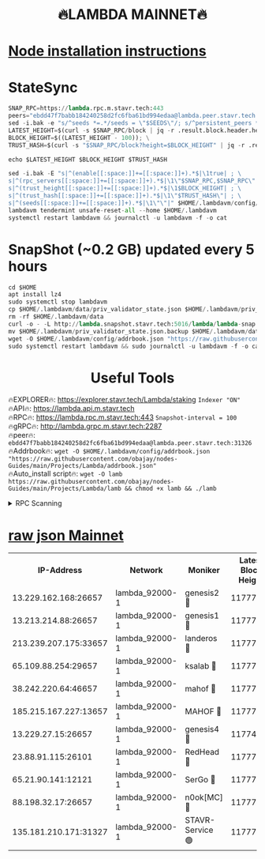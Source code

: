 <h1 align="center"> 🔥LAMBDA MAINNET🔥</h1>


[Node installation instructions](https://github.com/obajay/nodes-Guides/tree/main/Projects/Lambda)
=


# StateSync
```python
SNAP_RPC=https://lambda.rpc.m.stavr.tech:443
peers="ebdd47f7babb184240258d2fc6fba61bd994edaa@lambda.peer.stavr.tech:31326" 
sed -i.bak -e "s/^seeds *=.*/seeds = \"$SEEDS\"/; s/^persistent_peers *=.*/persistent_peers = \"$PEERS\"/" $HOME/.lambdavm/config/config.toml
LATEST_HEIGHT=$(curl -s $SNAP_RPC/block | jq -r .result.block.header.height); \
BLOCK_HEIGHT=$((LATEST_HEIGHT - 100)); \
TRUST_HASH=$(curl -s "$SNAP_RPC/block?height=$BLOCK_HEIGHT" | jq -r .result.block_id.hash)

echo $LATEST_HEIGHT $BLOCK_HEIGHT $TRUST_HASH

sed -i.bak -E "s|^(enable[[:space:]]+=[[:space:]]+).*$|\1true| ; \
s|^(rpc_servers[[:space:]]+=[[:space:]]+).*$|\1\"$SNAP_RPC,$SNAP_RPC\"| ; \
s|^(trust_height[[:space:]]+=[[:space:]]+).*$|\1$BLOCK_HEIGHT| ; \
s|^(trust_hash[[:space:]]+=[[:space:]]+).*$|\1\"$TRUST_HASH\"| ; \
s|^(seeds[[:space:]]+=[[:space:]]+).*$|\1\"\"|" $HOME/.lambdavm/config/config.toml
lambdavm tendermint unsafe-reset-all --home $HOME/.lambdavm
systemctl restart lambdavm && journalctl -u lambdavm -f -o cat

```
# SnapShot (~0.2 GB) updated every 5 hours
```python
cd $HOME
apt install lz4
sudo systemctl stop lambdavm
cp $HOME/.lambdavm/data/priv_validator_state.json $HOME/.lambdavm/priv_validator_state.json.backup
rm -rf $HOME/.lambdavm/data
curl -o - -L http://lambda.snapshot.stavr.tech:5016/lambda/lambda-snap.tar.lz4 | lz4 -c -d - | tar -x -C $HOME/.lambdavm --strip-components 2
mv $HOME/.lambdavm/priv_validator_state.json.backup $HOME/.lambdavm/data/priv_validator_state.json
wget -O $HOME/.lambdavm/config/addrbook.json "https://raw.githubusercontent.com/obajay/nodes-Guides/main/Projects/Lambda/addrbook.json"
sudo systemctl restart lambdavm && sudo journalctl -u lambdavm -f -o cat
```
 <h1 align="center"> Useful Tools</h1>

🔥EXPLORER🔥:      https://explorer.stavr.tech/Lambda/staking	        `Indexer "ON"` \
🔥API🔥: 			 		 https://lambda.api.m.stavr.tech \
🔥RPC🔥:           https://lambda.rpc.m.stavr.tech:443	              `Snapshot-interval = 100` \
🔥gRPC🔥:          http://lambda.grpc.m.stavr.tech:2287 \
🔥peer🔥:					 `ebdd47f7babb184240258d2fc6fba61bd994edaa@lambda.peer.stavr.tech:31326` \
🔥Addrbook🔥:    ```wget -O $HOME/.lambdavm/config/addrbook.json "https://raw.githubusercontent.com/obajay/nodes-Guides/main/Projects/Lambda/addrbook.json"``` \
🔥Auto_install script🔥: ```wget -O lamb https://raw.githubusercontent.com/obajay/nodes-Guides/main/Projects/Lambda/lamb && chmod +x lamb && ./lamb```


<details>
<summary>RPC Scanning</summary>

<h2 align="center"> We scan nodes in real time every 4 hours. And we provide the final result of RPC endpoints.
We cannot influence the operation of these nodes in any way. </h2>


```python
If Voting Power is higher than 0 --> then the Node is a validator of the network and may be subject to attack and be a potential threat to the chain.
```
```python
We marked such validators with a red symbol
```

</details>

[raw json Mainnet](https://rpc-check.lambm.stavr.tech/lambm/rpc-lambm-result.json)
=


<table><tr><th>IP-Address</th><th>Network</th><th>Moniker</th><th>Latest Block Height</th><th>Earliest Block Height</th><th>Catching Up</th><th>Tx Index</th><th>Voting Power</th><th>Scan Time</th></tr><tr><td>13.229.162.168:26657</td><td>lambda_92000-1</td><td>genesis2 🔴</td><td>11777246</td><td>1</td><td>False</td><td>on</td><td>16891700</td><td>2024-02-18T09:33:03.462726203UTC</td></tr><tr><td>13.213.214.88:26657</td><td>lambda_92000-1</td><td>genesis1 🔴</td><td>11777247</td><td>1</td><td>False</td><td>on</td><td>107835</td><td>2024-02-18T09:33:08.468985358UTC</td></tr><tr><td>213.239.207.175:33657</td><td>lambda_92000-1</td><td>landeros 🔴</td><td>11777244</td><td>8136001</td><td>False</td><td>off</td><td>1855506</td><td>2024-02-18T09:32:55.804924726UTC</td></tr><tr><td>65.109.88.254:29657</td><td>lambda_92000-1</td><td>ksalab 🔴</td><td>11777247</td><td>8715001</td><td>False</td><td>on</td><td>510465</td><td>2024-02-18T09:33:13.211076792UTC</td></tr><tr><td>38.242.220.64:46657</td><td>lambda_92000-1</td><td>mahof 🔴</td><td>11777249</td><td>10131001</td><td>False</td><td>off</td><td>770350</td><td>2024-02-18T09:33:18.046136582UTC</td></tr><tr><td>185.215.167.227:13657</td><td>lambda_92000-1</td><td>MAHOF 🔴</td><td>11777247</td><td>10134001</td><td>False</td><td>on</td><td>2051510</td><td>2024-02-18T09:33:07.102678429UTC</td></tr><tr><td>13.229.27.15:26657</td><td>lambda_92000-1</td><td>genesis4 🔴</td><td>11774832</td><td>11043001</td><td>False</td><td>on</td><td>9665448</td><td>2024-02-18T09:33:06.779776481UTC</td></tr><tr><td>23.88.91.115:26101</td><td>lambda_92000-1</td><td>RedHead 🔴</td><td>11777244</td><td>11677244</td><td>False</td><td>off</td><td>553202</td><td>2024-02-18T09:32:56.030454048UTC</td></tr><tr><td>65.21.90.141:12121</td><td>lambda_92000-1</td><td>SerGo 🔴</td><td>11777249</td><td>11677249</td><td>False</td><td>off</td><td>10612130</td><td>2024-02-18T09:33:17.701885706UTC</td></tr><tr><td>88.198.32.17:26657</td><td>lambda_92000-1</td><td>n0ok[MC] 🔴</td><td>11777250</td><td>11677250</td><td>False</td><td>off</td><td>1578630</td><td>2024-02-18T09:33:21.031602304UTC</td></tr><tr><td>135.181.210.171:31327</td><td>lambda_92000-1</td><td>STAVR-Service 🟢</td><td>11777247</td><td>11775501</td><td>False</td><td>on</td><td>0</td><td>2024-02-18T09:33:12.877433124UTC</td></tr></table>
